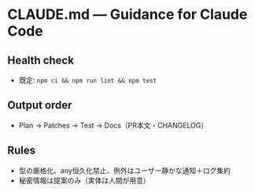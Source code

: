 # CLAUDE.md — Guidance for Claude Code
## Health check
- 既定: `npm ci && npm run lint && npm test`
## Output order
- Plan → Patches → Test → Docs（PR本文・CHANGELOG）
## Rules
- 型の厳格化、any恒久化禁止、例外はユーザー静かな通知＋ログ集約
- 秘密情報は提案のみ（実体は人間が用意）
